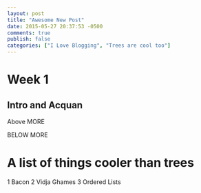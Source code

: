 ```yaml
---
layout: post
title: "Awesome New Post"
date: 2015-05-27 20:37:53 -0500
comments: true
publish: false
categories: ["I Love Blogging", "Trees are cool too"]
---
```

# Week 1
## Intro and Acquan
Above MORE
<!-- more -->
BELOW MORE
# A list of things cooler than trees

 1 Bacon
 2 Vidja Ghames
 3 Ordered Lists